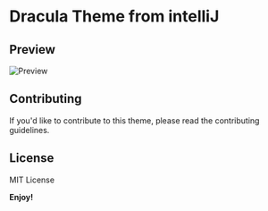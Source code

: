 # Dracula Theme from intelliJ

## Preview
![Preview](https://i.imgur.com/OxN7fJe.png)

## Contributing

If you'd like to contribute to this theme, please read the contributing guidelines.

## License

MIT License

**Enjoy!**
